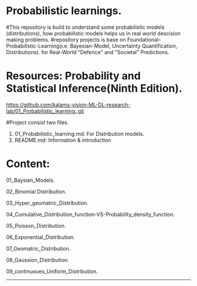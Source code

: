 # Probabilistic learnings. 
#This repository is build to understand some probabilistic models (distributions), how probabilistic models helps us in real world descision making problems. 
#repository projects is base on Foundational-Probabilistic-Learning(i.e. Bayesian-Model, Uncertainty Quantification, Distributions). for Real-World "Defence" and "Societal" Predictions.

# Resources: Probability and Statistical Inference(Ninth Edition).

https://github.com/kalams-vision-ML-DL-research-lab/01_Probabilistic_learning..git

#Project consist two files. 
1. 01_Probabilistic_learning.md: For Distribution models. 
2. README.md: Information & introduction

# Content:
01_Baysian_Models.

02_Binomial Distribution.

03_Hyper_geomatric_Distribution.

04_Cumulative_Distribution_function-VS-Probability_density_function.

05_Poisson_Distribution.

06_Exponential_Distribution.

07_Geomatric_Distribution.

08_Gaussion_Distribution.

09_continuoues_Uniform_Distribution.

-------------------------------------------------------
